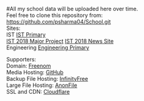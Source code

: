 #All my school data will be uploaded here over time.  
Feel free to clone this repository from: <https://github.com/psharma04/School.git>  
Sites:  
IST
[IST Primary](https://ist2018.rbxii3.tk/)  
[IST 2018 Major Project](https://roadworkreviews.tk) 
[IST 2018 News Site](https://pranavsharma1.wixsite.com/istnews)  
Engineering
[Engineering Primary](https://engineering2018.rbxii3.tk/)  

Supporters:  
Domain: [Freenom](https://www.freenom.com)  
Media Hosting: [GitHub](https://github.com/)  
Backup File Hosting: [InfinityFree](https://infinityfree.net/)  
Large File Hosting: [AnonFile](https://anonfile.com/)  
SSL and CDN: [Cloudflare](https://www.cloudflare.com/)  
